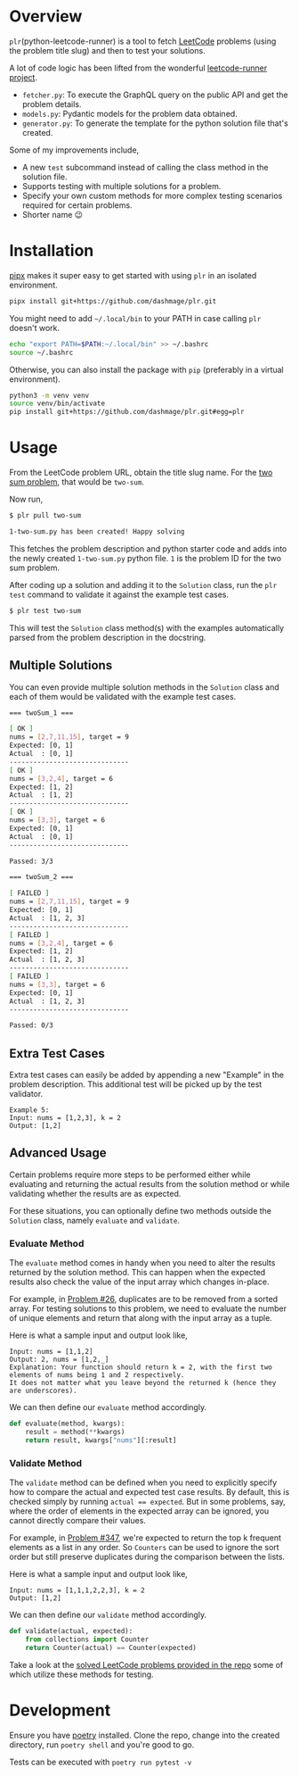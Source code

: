 # Overview
`plr`(python-leetcode-runner) is a tool to fetch [LeetCode](https://leetcode.com) problems (using the problem title slug) and then to test your solutions.

A lot of code logic has been lifted from the wonderful [leetcode-runner project](https://github.com/fbjorn/leetcode-runner).
- `fetcher.py`: To execute the GraphQL query on the public API and get the problem details.
- `models.py`: Pydantic models for the problem data obtained.
- `generator.py`: To generate the template for the python solution file that's created.

Some of my improvements include,
- A new `test` subcommand instead of calling the class method in the solution file.
- Supports testing with multiple solutions for a problem.
- Specify your own custom methods for more complex testing scenarios required for certain problems.
- Shorter name 😉

# Installation
[pipx](https://pipx.pypa.io/stable) makes it super easy to get started with using `plr` in an isolated environment.

```sh
pipx install git+https://github.com/dashmage/plr.git
```

You might need to add `~/.local/bin` to your PATH in case calling `plr` doesn't work.
```sh
echo "export PATH=$PATH:~/.local/bin" >> ~/.bashrc
source ~/.bashrc
```

Otherwise, you can also install the package with `pip` (preferably in a virtual environment).
```sh
python3 -m venv venv
source venv/bin/activate
pip install git+https://github.com/dashmage/plr.git#egg=plr
```

# Usage
From the LeetCode problem URL, obtain the title slug name. For the [two sum problem](https://leetcode.com/problems/two-sum/), that would be `two-sum`.

Now run,
```sh
$ plr pull two-sum

1-two-sum.py has been created! Happy solving
```
This fetches the problem description and python starter code and adds into the newly created `1-two-sum.py` python file. `1` is the problem ID for the two sum problem.

After coding up a solution and adding it to the `Solution` class, run the `plr test` command to validate it against the example test cases.
```sh
$ plr test two-sum
```

This will test the `Solution` class method(s) with the examples automatically parsed from the problem description in the docstring.


## Multiple Solutions
You can even provide multiple solution methods in the `Solution` class and each of them would be validated with the example test cases.

```sh
=== twoSum_1 ===

[ OK ]
nums = [2,7,11,15], target = 9
Expected: [0, 1]
Actual  : [0, 1]
------------------------------
[ OK ]
nums = [3,2,4], target = 6
Expected: [1, 2]
Actual  : [1, 2]
------------------------------
[ OK ]
nums = [3,3], target = 6
Expected: [0, 1]
Actual  : [0, 1]
------------------------------

Passed: 3/3

=== twoSum_2 ===

[ FAILED ]
nums = [2,7,11,15], target = 9
Expected: [0, 1]
Actual  : [1, 2, 3]
------------------------------
[ FAILED ]
nums = [3,2,4], target = 6
Expected: [1, 2]
Actual  : [1, 2, 3]
------------------------------
[ FAILED ]
nums = [3,3], target = 6
Expected: [0, 1]
Actual  : [1, 2, 3]
------------------------------

Passed: 0/3

```

## Extra Test Cases
Extra test cases can easily be added by appending a new "Example" in the problem description. This additional test will be picked up by the test validator.

```
Example 5:
Input: nums = [1,2,3], k = 2
Output: [1,2]
```

## Advanced Usage
Certain problems require more steps to be performed either while evaluating and returning the actual results from the solution method or while validating whether the results are as expected.

For these situations, you can optionally define two methods outside the `Solution` class, namely `evaluate` and `validate`.

### Evaluate Method
The `evaluate` method comes in handy when you need to alter the results returned by the solution method. This can happen when the expected results also check the value of the input array which changes in-place.

For example, in [Problem #26](https://leetcode.com/problems/remove-duplicates-from-sorted-array/), duplicates are to be removed from a sorted array. For testing solutions to this problem, we need to evaluate the number of unique elements and return that along with the input array as a tuple.

Here is what a sample input and output look like,
```
Input: nums = [1,1,2]
Output: 2, nums = [1,2,_]
Explanation: Your function should return k = 2, with the first two elements of nums being 1 and 2 respectively.
It does not matter what you leave beyond the returned k (hence they are underscores).
```

We can then define our `evaluate` method accordingly.
```python
def evaluate(method, kwargs):
    result = method(**kwargs)
    return result, kwargs["nums"][:result]
```

### Validate Method
The `validate` method can be defined when you need to explicitly specify how to compare the actual and expected test case results. By default, this is checked simply by running `actual == expected`. But in some problems, say, where the order of elements in the expected array can be ignored, you cannot directly compare their values.

For example, in [Problem #347](https://leetcode.com/problems/top-k-frequent-elements/), we're expected to return the top k frequent elements as a list in any order. So `Counters` can be used to ignore the sort order but still preserve duplicates during the comparison between the lists.

Here is what a sample input and output look like,
```
Input: nums = [1,1,1,2,2,3], k = 2
Output: [1,2]
```

We can then define our `validate` method accordingly.
```python
def validate(actual, expected):
    from collections import Counter
    return Counter(actual) == Counter(expected)
```

Take a look at the [solved LeetCode problems provided in the repo](https://github.com/dashmage/plr/tree/main/tests/problems) some of which utilize these methods for testing.

# Development
Ensure you have [poetry](https://python-poetry.org/) installed. Clone the repo, change into the created directory, run `poetry shell` and you're good to go.

Tests can be executed with `poetry run pytest -v`
